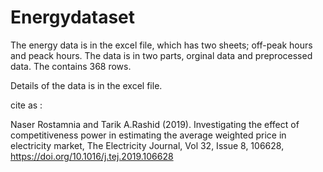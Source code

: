 # Energydataset

The energy data is in the excel file, which has two sheets; off-peak hours and peack hours.
The data is in two parts, orginal data and preprocessed data.
The contains 368 rows.

Details of the data is in the excel file.	

cite as :		

Naser Rostamnia and Tarik A.Rashid (2019). Investigating the effect of competitiveness power in estimating the average weighted price in electricity market, 
The Electricity Journal, Vol 32,  Issue 8, 106628, https://doi.org/10.1016/j.tej.2019.106628

